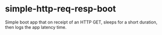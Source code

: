 # simple-http-req-resp-boot
Simple boot app that on receipt of an HTTP GET, sleeps for a short duration, then logs the app latency time.

